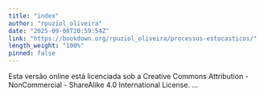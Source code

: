 ```yaml
---
title: "index"
author: "rpuziol_oliveira"
date: "2025-09-08T20:59:54Z"
link: "https://bookdown.org/rpuziol_oliveira/processos-estocasticos/"
length_weight: "100%"
pinned: false
---
```


Esta versão online está licenciada sob a Creative Commons Attribution - NonCommercial - ShareAlike 4.0 International License.  ...
